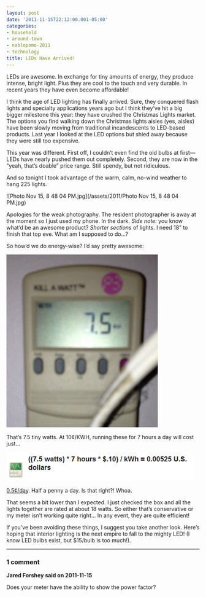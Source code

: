 ```yaml
---
layout: post
date: '2011-11-15T22:12:00.001-05:00'
categories:
- household
- around-town
- nablopomo-2011
- technology
title: LEDs Have Arrived!
---
```


LEDs are awesome. In exchange for tiny amounts of energy, they produce intense, bright light. Plus they are cool to the touch and very durable. In recent years they have even become affordable!

I think the age of LED lighting has finally arrived. Sure, they conquered flash lights and specialty applications years ago but I think they’ve hit a big bigger milestone this year: they have crushed the Christmas Lights market. The options you find walking down the Christmas lights aisles (yes, aisle*s*) have been slowly moving from traditional incandescents to LED-based products. Last year I looked at the LED options but shied away because they were still too expensive. 

This year was different. First off, I couldn’t even find the old bulbs at first—LEDs have nearly pushed them out completely. Second, they are now in the “yeah, that’s doable” price range. Still spendy, but not ridiculous.

And so tonight I took advantage of the warm, calm, no-wind weather to hang 225 lights.

![Photo Nov 15, 8 48 04 PM.jpg](/assets/2011/Photo Nov 15, 8 48 04 PM.jpg)

Apologies for the weak photography. The resident photographer is away at the moment so I just used my phone. In the dark. *Side note:* you know what’d be an awesome product? *Shorter sections* of lights. I need 18” to finish that top eve. What am I supposed to do...?

So how’d we do energy-wise? I’d say pretty awesome:

![Photo-Nov-15-8-42-49-PM4.jpg](/assets/2011/Photo-Nov-15-8-42-49-PM4.jpg)

That’s 7.5 tiny watts. At 10¢/KWH, running these for 7 hours a day will cost just...

![a calculator that reads "((7.5 watts) * 7 hours * $.10) / kWh = 0.00525 U.S. dollars"](/assets/2011/pennies-per-day.png)

[0.5¢/day](https://www.google.com/search?q=7.5+watts+*+7+hours+*+%24.10%2FkWh&oq=7.5+watts+*+7+hours+*+%24.10%2FkWh). Half a penny a day. Is that right?! Whoa.

That seems a bit lower than I expected. I just checked the box and all the lights together are rated at about 18 watts. So either that’s conservative or my meter isn’t working quite right... In any event, they are quite efficient!

If you’ve been avoiding these things, I suggest you take another look. Here’s hoping that interior lighting is the next empire to fall to the mighty LED! (I know LED bulbs exist, but $15/bulb is too much!).

---

### 1 comment

**Jared Forshey said on 2011-11-15**

Does your meter have the ability to show the power factor?

